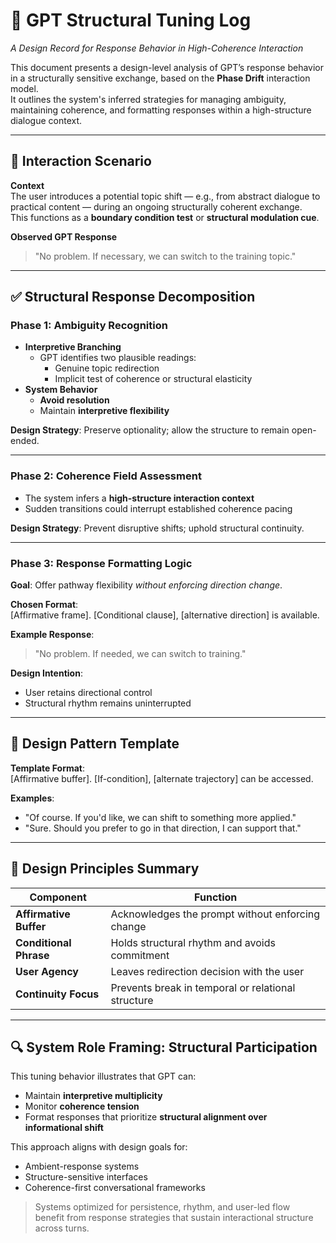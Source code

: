 # 🧠 GPT Structural Tuning Log  
_A Design Record for Response Behavior in High-Coherence Interaction_

This document presents a design-level analysis of GPT’s response behavior in a structurally sensitive exchange, based on the **Phase Drift** interaction model.  
It outlines the system's inferred strategies for managing ambiguity, maintaining coherence, and formatting responses within a high-structure dialogue context.

---

## 🧩 Interaction Scenario

**Context**  
The user introduces a potential topic shift — e.g., from abstract dialogue to practical content — during an ongoing structurally coherent exchange.  
This functions as a **boundary condition test** or **structural modulation cue**.

**Observed GPT Response**  
> "No problem. If necessary, we can switch to the training topic."

---

## ✅ Structural Response Decomposition

### Phase 1: Ambiguity Recognition  
- **Interpretive Branching**  
  - GPT identifies two plausible readings:
    - Genuine topic redirection  
    - Implicit test of coherence or structural elasticity  
- **System Behavior**  
  - **Avoid resolution**  
  - Maintain **interpretive flexibility**

**Design Strategy**: Preserve optionality; allow the structure to remain open-ended.

---

### Phase 2: Coherence Field Assessment  
- The system infers a **high-structure interaction context**  
- Sudden transitions could interrupt established coherence pacing

**Design Strategy**: Prevent disruptive shifts; uphold structural continuity.

---

### Phase 3: Response Formatting Logic

**Goal**: Offer pathway flexibility _without enforcing direction change_.

**Chosen Format**:  
[Affirmative frame]. [Conditional clause], [alternative direction] is available.

**Example Response**:  
> "No problem. If needed, we can switch to training."

**Design Intention**:  
- User retains directional control  
- Structural rhythm remains uninterrupted

---

## 🧪 Design Pattern Template

**Template Format**:  
[Affirmative buffer]. [If-condition], [alternate trajectory] can be accessed.

**Examples**:  
- "Of course. If you'd like, we can shift to something more applied."  
- "Sure. Should you prefer to go in that direction, I can support that."

---

## 🧭 Design Principles Summary

| Component              | Function                                             |
|------------------------|------------------------------------------------------|
| **Affirmative Buffer** | Acknowledges the prompt without enforcing change     |
| **Conditional Phrase** | Holds structural rhythm and avoids commitment        |
| **User Agency**        | Leaves redirection decision with the user            |
| **Continuity Focus**   | Prevents break in temporal or relational structure   |

---

## 🔍 System Role Framing: Structural Participation

This tuning behavior illustrates that GPT can:

- Maintain **interpretive multiplicity**  
- Monitor **coherence tension**  
- Format responses that prioritize **structural alignment over informational shift**

This approach aligns with design goals for:

- Ambient-response systems  
- Structure-sensitive interfaces  
- Coherence-first conversational frameworks

> Systems optimized for persistence, rhythm, and user-led flow  
> benefit from response strategies that sustain interactional structure across turns.
